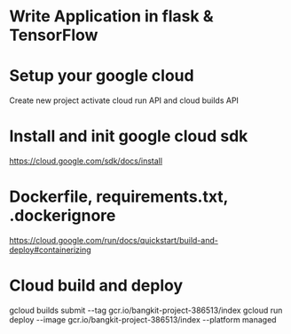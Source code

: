 # Write Application in flask & TensorFlow

# Setup your google cloud
Create new project
activate cloud run API and cloud builds API

# Install and init google cloud sdk
https://cloud.google.com/sdk/docs/install

# Dockerfile, requirements.txt, .dockerignore
https://cloud.google.com/run/docs/quickstart/build-and-deploy#containerizing

# Cloud build and deploy
gcloud builds submit --tag gcr.io/bangkit-project-386513/index
gcloud run deploy --image gcr.io/bangkit-project-386513/index --platform managed